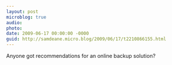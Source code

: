 ```yaml
---
layout: post
microblog: true
audio: 
photo: 
date: 2009-06-17 00:00:00 -0000
guid: http://samdeane.micro.blog/2009/06/17/t2210866155.html
---
```

Anyone got recommendations for an online backup solution?
